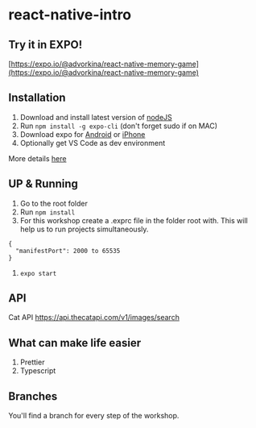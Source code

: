 # react-native-intro
## Try it in EXPO!
[https://expo.io/@advorkina/react-native-memory-game](https://expo.io/@advorkina/react-native-memory-game)

## Installation

1. Download and install latest version of [nodeJS](https://nodejs.org/en/)
1. Run `npm install -g expo-cli` (don't forget sudo if on MAC)
1. Download expo for [Android](https://play.google.com/store/apps/details?id=host.exp.exponent) or [iPhone](https://search.itunes.apple.com/WebObjects/MZContentLink.woa/wa/link?path=apps%2fexponent)
1. Optionally get VS Code as dev environment

More details [here](https://docs.expo.io/versions/latest/introduction/installation.html)

## UP & Running

1. Go to the root folder
1. Run `npm install`
1. For this workshop create a .exprc file in the folder root with. This will help us to run projects simultaneously.

```
{
  "manifestPort": 2000 to 65535
}
```

1. `expo start`

## API

Cat API https://api.thecatapi.com/v1/images/search

## What can make life easier

1. Prettier
1. Typescript

## Branches
You'll find a branch for every step of the workshop.
